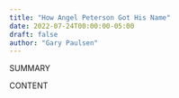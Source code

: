 ```yaml
---
title: "How Angel Peterson Got His Name"
date: 2022-07-24T00:00:00-05:00
draft: false
author: "Gary Paulsen"
---
```


SUMMARY

<!--more-->

CONTENT